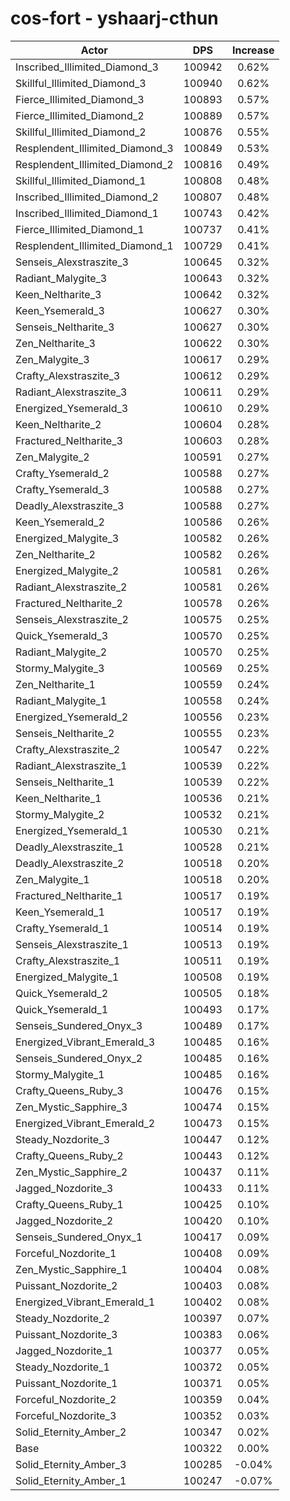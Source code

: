 # cos-fort - yshaarj-cthun
| Actor | DPS | Increase |
|---|:---:|:---:|
|Inscribed_Illimited_Diamond_3|100942|0.62%|
|Skillful_Illimited_Diamond_3|100940|0.62%|
|Fierce_Illimited_Diamond_3|100893|0.57%|
|Fierce_Illimited_Diamond_2|100889|0.57%|
|Skillful_Illimited_Diamond_2|100876|0.55%|
|Resplendent_Illimited_Diamond_3|100849|0.53%|
|Resplendent_Illimited_Diamond_2|100816|0.49%|
|Skillful_Illimited_Diamond_1|100808|0.48%|
|Inscribed_Illimited_Diamond_2|100807|0.48%|
|Inscribed_Illimited_Diamond_1|100743|0.42%|
|Fierce_Illimited_Diamond_1|100737|0.41%|
|Resplendent_Illimited_Diamond_1|100729|0.41%|
|Senseis_Alexstraszite_3|100645|0.32%|
|Radiant_Malygite_3|100643|0.32%|
|Keen_Neltharite_3|100642|0.32%|
|Keen_Ysemerald_3|100627|0.30%|
|Senseis_Neltharite_3|100627|0.30%|
|Zen_Neltharite_3|100622|0.30%|
|Zen_Malygite_3|100617|0.29%|
|Crafty_Alexstraszite_3|100612|0.29%|
|Radiant_Alexstraszite_3|100611|0.29%|
|Energized_Ysemerald_3|100610|0.29%|
|Keen_Neltharite_2|100604|0.28%|
|Fractured_Neltharite_3|100603|0.28%|
|Zen_Malygite_2|100591|0.27%|
|Crafty_Ysemerald_2|100588|0.27%|
|Crafty_Ysemerald_3|100588|0.27%|
|Deadly_Alexstraszite_3|100588|0.27%|
|Keen_Ysemerald_2|100586|0.26%|
|Energized_Malygite_3|100582|0.26%|
|Zen_Neltharite_2|100582|0.26%|
|Energized_Malygite_2|100581|0.26%|
|Radiant_Alexstraszite_2|100581|0.26%|
|Fractured_Neltharite_2|100578|0.26%|
|Senseis_Alexstraszite_2|100575|0.25%|
|Quick_Ysemerald_3|100570|0.25%|
|Radiant_Malygite_2|100570|0.25%|
|Stormy_Malygite_3|100569|0.25%|
|Zen_Neltharite_1|100559|0.24%|
|Radiant_Malygite_1|100558|0.24%|
|Energized_Ysemerald_2|100556|0.23%|
|Senseis_Neltharite_2|100555|0.23%|
|Crafty_Alexstraszite_2|100547|0.22%|
|Radiant_Alexstraszite_1|100539|0.22%|
|Senseis_Neltharite_1|100539|0.22%|
|Keen_Neltharite_1|100536|0.21%|
|Stormy_Malygite_2|100532|0.21%|
|Energized_Ysemerald_1|100530|0.21%|
|Deadly_Alexstraszite_1|100528|0.21%|
|Deadly_Alexstraszite_2|100518|0.20%|
|Zen_Malygite_1|100518|0.20%|
|Fractured_Neltharite_1|100517|0.19%|
|Keen_Ysemerald_1|100517|0.19%|
|Crafty_Ysemerald_1|100514|0.19%|
|Senseis_Alexstraszite_1|100513|0.19%|
|Crafty_Alexstraszite_1|100511|0.19%|
|Energized_Malygite_1|100508|0.19%|
|Quick_Ysemerald_2|100505|0.18%|
|Quick_Ysemerald_1|100493|0.17%|
|Senseis_Sundered_Onyx_3|100489|0.17%|
|Energized_Vibrant_Emerald_3|100485|0.16%|
|Senseis_Sundered_Onyx_2|100485|0.16%|
|Stormy_Malygite_1|100485|0.16%|
|Crafty_Queens_Ruby_3|100476|0.15%|
|Zen_Mystic_Sapphire_3|100474|0.15%|
|Energized_Vibrant_Emerald_2|100473|0.15%|
|Steady_Nozdorite_3|100447|0.12%|
|Crafty_Queens_Ruby_2|100443|0.12%|
|Zen_Mystic_Sapphire_2|100437|0.11%|
|Jagged_Nozdorite_3|100433|0.11%|
|Crafty_Queens_Ruby_1|100425|0.10%|
|Jagged_Nozdorite_2|100420|0.10%|
|Senseis_Sundered_Onyx_1|100417|0.09%|
|Forceful_Nozdorite_1|100408|0.09%|
|Zen_Mystic_Sapphire_1|100404|0.08%|
|Puissant_Nozdorite_2|100403|0.08%|
|Energized_Vibrant_Emerald_1|100402|0.08%|
|Steady_Nozdorite_2|100397|0.07%|
|Puissant_Nozdorite_3|100383|0.06%|
|Jagged_Nozdorite_1|100377|0.05%|
|Steady_Nozdorite_1|100372|0.05%|
|Puissant_Nozdorite_1|100371|0.05%|
|Forceful_Nozdorite_2|100359|0.04%|
|Forceful_Nozdorite_3|100352|0.03%|
|Solid_Eternity_Amber_2|100347|0.02%|
|Base|100322|0.00%|
|Solid_Eternity_Amber_3|100285|-0.04%|
|Solid_Eternity_Amber_1|100247|-0.07%|
